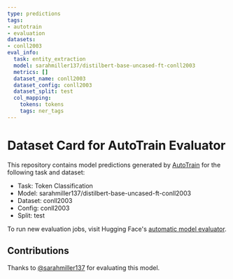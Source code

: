 ```yaml
---
type: predictions
tags:
- autotrain
- evaluation
datasets:
- conll2003
eval_info:
  task: entity_extraction
  model: sarahmiller137/distilbert-base-uncased-ft-conll2003
  metrics: []
  dataset_name: conll2003
  dataset_config: conll2003
  dataset_split: test
  col_mapping:
    tokens: tokens
    tags: ner_tags
---
```

# Dataset Card for AutoTrain Evaluator

This repository contains model predictions generated by [AutoTrain](https://huggingface.co/autotrain) for the following task and dataset:

* Task: Token Classification
* Model: sarahmiller137/distilbert-base-uncased-ft-conll2003
* Dataset: conll2003
* Config: conll2003
* Split: test

To run new evaluation jobs, visit Hugging Face's [automatic model evaluator](https://huggingface.co/spaces/autoevaluate/model-evaluator).

## Contributions

Thanks to [@sarahmiller137](https://huggingface.co/sarahmiller137) for evaluating this model.